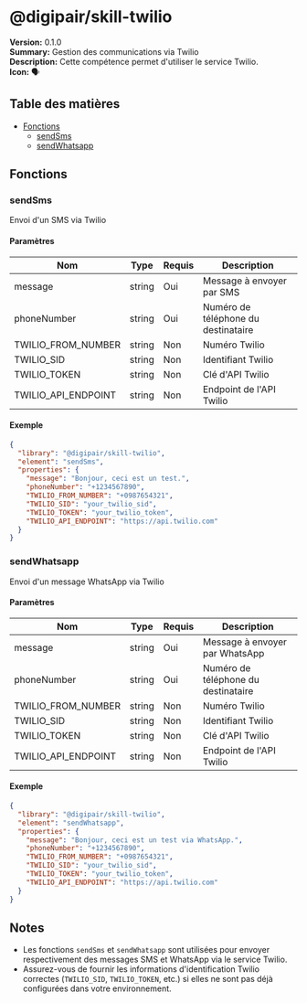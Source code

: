 # @digipair/skill-twilio

**Version:** 0.1.0  
**Summary:** Gestion des communications via Twilio  
**Description:** Cette compétence permet d'utiliser le service Twilio.  
**Icon:** 🗣

## Table des matières

- [Fonctions](#fonctions)
  - [sendSms](#sendsms)
  - [sendWhatsapp](#sendwhatsapp)

## Fonctions

### sendSms

Envoi d'un SMS via Twilio

#### Paramètres

| Nom                | Type   | Requis | Description                        |
|--------------------|--------|--------|------------------------------------|
| message            | string | Oui    | Message à envoyer par SMS          |
| phoneNumber        | string | Oui    | Numéro de téléphone du destinataire|
| TWILIO_FROM_NUMBER | string | Non    | Numéro Twilio                      |
| TWILIO_SID         | string | Non    | Identifiant Twilio                 |
| TWILIO_TOKEN       | string | Non    | Clé d'API Twilio                   |
| TWILIO_API_ENDPOINT| string | Non    | Endpoint de l'API Twilio           |

#### Exemple

```json
{
  "library": "@digipair/skill-twilio",
  "element": "sendSms",
  "properties": {
    "message": "Bonjour, ceci est un test.",
    "phoneNumber": "+1234567890",
    "TWILIO_FROM_NUMBER": "+0987654321",
    "TWILIO_SID": "your_twilio_sid",
    "TWILIO_TOKEN": "your_twilio_token",
    "TWILIO_API_ENDPOINT": "https://api.twilio.com"
  }
}
```

### sendWhatsapp

Envoi d'un message WhatsApp via Twilio

#### Paramètres

| Nom                | Type   | Requis | Description                        |
|--------------------|--------|--------|------------------------------------|
| message            | string | Oui    | Message à envoyer par WhatsApp     |
| phoneNumber        | string | Oui    | Numéro de téléphone du destinataire|
| TWILIO_FROM_NUMBER | string | Non    | Numéro Twilio                      |
| TWILIO_SID         | string | Non    | Identifiant Twilio                 |
| TWILIO_TOKEN       | string | Non    | Clé d'API Twilio                   |
| TWILIO_API_ENDPOINT| string | Non    | Endpoint de l'API Twilio           |

#### Exemple

```json
{
  "library": "@digipair/skill-twilio",
  "element": "sendWhatsapp",
  "properties": {
    "message": "Bonjour, ceci est un test via WhatsApp.",
    "phoneNumber": "+1234567890",
    "TWILIO_FROM_NUMBER": "+0987654321",
    "TWILIO_SID": "your_twilio_sid",
    "TWILIO_TOKEN": "your_twilio_token",
    "TWILIO_API_ENDPOINT": "https://api.twilio.com"
  }
}
```

## Notes

- Les fonctions `sendSms` et `sendWhatsapp` sont utilisées pour envoyer respectivement des messages SMS et WhatsApp via le service Twilio.
- Assurez-vous de fournir les informations d'identification Twilio correctes (`TWILIO_SID`, `TWILIO_TOKEN`, etc.) si elles ne sont pas déjà configurées dans votre environnement.